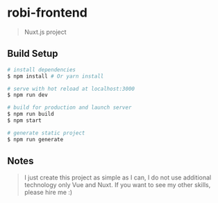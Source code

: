 # robi-frontend

> Nuxt.js project

## Build Setup

``` bash
# install dependencies
$ npm install # Or yarn install

# serve with hot reload at localhost:3000
$ npm run dev

# build for production and launch server
$ npm run build
$ npm start

# generate static project
$ npm run generate
```

## Notes
> I just create this project as simple as I can, I do not use additional technology only Vue and Nuxt. If you want to see my other skills, please hire me :)
